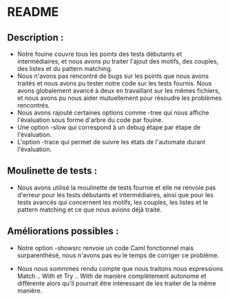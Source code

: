 # README  

## Description :

- Notre fouine couvre tous les points des tests débutants et intermédiaires, et nous avons pu traiter l'ajout des motifs, des couples, des listes et du pattern matching. 
- Nous n'avons pas rencontré de bugs sur les points que nous avons traités et nous avons pu tester notre code sur les tests fournis. Nous avons globalement avancé à deux en travaillant sur les mêmes fichiers, et nous avons pu nous aider mutuellement pour résoudre les problèmes rencontrés.
- Nous avons rajouté certaines options comme -tree qui nous affiche l'évaluation sous forme d'arbre du code par fouine. 
- Une option -slow qui correspond à un debug étape par étape de l'évaluation.
- L'option -trace qui permet de suivre les états de l'automate durant l'évaluation.

## Moulinette de tests : 
- Nous avons utilisé la moulinette de tests fournie et elle ne renvoie pas d'erreur pour les tests débutants et intermédiaires, ainsi que pour les tests avancés qui concernent les motifs, les couples, les listes et le pattern matching et ce que nous avions déjà traité. 



## Améliorations possibles : 
- Notre option -showsrc renvoie un code Caml fonctionnel mais surparenthésé, nous n'avons pas eu le temps de corriger ce problème.

- Nous nous sommmes rendu compte que nous traitons nous expressions Match .. With et Try .. With de manière complètement autonome et différente alors qu'il pourrait être intéressant de les traiter de la même manière. 
  
